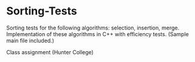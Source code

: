 # Sorting-Tests
<p>Sorting tests for the following algorithms: selection, insertion, merge.<br>
Implementation of these algorithms in C++ with efficiency tests. (Sample<br>
main file included.)</p>

<p>Class assignment (Hunter College)</p>
